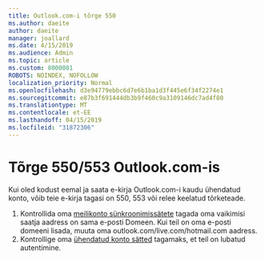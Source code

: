 ```yaml
---
title: Outlook.com-i tõrge 550
ms.author: daeite
author: daeite
manager: joallard
ms.date: 4/15/2019
ms.audience: Admin
ms.topic: article
ms.custom: 8000081
ROBOTS: NOINDEX, NOFOLLOW
localization_priority: Normal
ms.openlocfilehash: d3e94779ebbc6d7e6b1ba1d3f445e6f34f2274e1
ms.sourcegitcommit: e87b3f691444db3b9f460c9a3109146dc7ad4f80
ms.translationtype: MT
ms.contentlocale: et-EE
ms.lasthandoff: 04/15/2019
ms.locfileid: "31872306"
---
```

# <a name="error-550553-in-outlookcom"></a>Tõrge 550/553 Outlook.com-is

Kui oled kodust eemal ja saata e-kirja Outlook.com-i kaudu ühendatud konto, võib teie e-kirja tagasi on 550, 553 või relee keelatud tõrketeade.
1. Kontrollida oma [meilikonto sünkroonimissätete](https://go.microsoft.com/fwlink/?linkid=2031283) tagada oma vaikimisi saatja aadress on sama e-posti Domeen. Kui teil on oma e-posti domeeni lisada, muuta oma outlook.com/live.com/hotmail.com aadress.
2. Kontrollige oma [ühendatud konto sätted](https://go.microsoft.com/fwlink/?linkid=875264&clcid=0x409) tagamaks, et teil on lubatud autentimine.